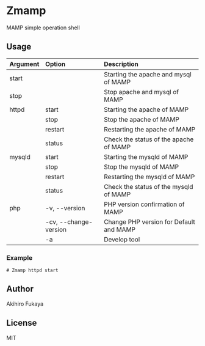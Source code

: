 # Zmamp
MAMP simple operation shell

## Usage

|Argument|Option|Description|
|:--|:--|:--|
|start||Starting the apache and mysql of MAMP|
|stop||Stop apache and mysql of MAMP|
|httpd|start|Starting the apache of MAMP|
||stop|Stop the apache of MAMP|
||restart|Restarting the apache of MAMP|
||status|Check the status of the apache of MAMP|
|mysqld|start|Starting the mysqld of MAMP|
||stop|Stop the mysqld of MAMP|
||restart|Restarting the mysqld of MAMP|
||status|Check the status of the mysqld of MAMP|
|php|-v, --version|PHP version confirmation of MAMP|
||-cv, --change-version|Change PHP version for Default and MAMP|
||-a|Develop tool|

### Example

```shell
# Zmamp httpd start
```

## Author
Akihiro Fukaya

## License
MIT
